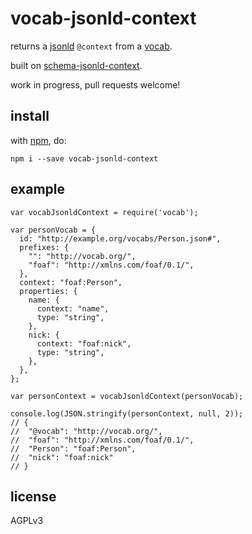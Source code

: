 # vocab-jsonld-context

returns a [jsonld](http://json-ld.org) `@context` from a [vocab](https://github.com/openvocab).

built on [schema-jsonld-context](https://github.com/openappjs/schema-jsonld-context).

work in progress, pull requests welcome!

## install

with [npm](http://npmjs.org), do:

```
npm i --save vocab-jsonld-context
```

## example

```
var vocabJsonldContext = require('vocab');

var personVocab = {
  id: "http://example.org/vocabs/Person.json#",
  prefixes: {
    "": "http://vocab.org/",
    "foaf": "http://xmlns.com/foaf/0.1/",
  },
  context: "foaf:Person",
  properties: {
    name: {
      context: "name",
      type: "string",
    },
    nick: {
      context: "foaf:nick",
      type: "string",
    },
  },
};

var personContext = vocabJsonldContext(personVocab);

console.log(JSON.stringify(personContext, null, 2));
// {
//  "@vocab": "http://vocab.org/",
//  "foaf": "http://xmlns.com/foaf/0.1/",
//  "Person": "foaf:Person",
//  "nick": "foaf:nick"
// }
```

## license

AGPLv3
